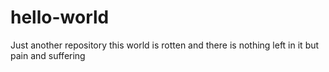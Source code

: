 # hello-world
Just another repository
this world is rotten and there is nothing left in it but pain and suffering
